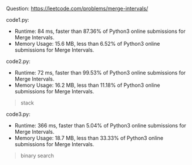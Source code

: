 Question: https://leetcode.com/problems/merge-intervals/

code1.py:
* Runtime: 84 ms, faster than 87.36% of Python3 online submissions for Merge Intervals.
* Memory Usage: 15.6 MB, less than 6.52% of Python3 online submissions for Merge Intervals.

code2.py:
* Runtime: 72 ms, faster than 99.53% of Python3 online submissions for Merge Intervals.
* Memory Usage: 16.2 MB, less than 11.18% of Python3 online submissions for Merge Intervals.
> stack

code3.py:
* Runtime: 366 ms, faster than 5.04% of Python3 online submissions for Merge Intervals.
* Memory Usage: 18.7 MB, less than 33.33% of Python3 online submissions for Merge Intervals.
> binary search